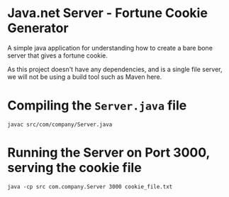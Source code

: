 # Java.net Server - Fortune Cookie Generator

A simple java application for understanding how to create a bare bone server that gives a fortune cookie.

As this project doesn't have any dependencies, and is a single file server, we will not be using a build tool such as Maven here.

# Compiling the `Server.java` file

```$xslt
javac src/com/company/Server.java
```

# Running the Server on Port 3000, serving the cookie file

```$xslt
java -cp src com.company.Server 3000 cookie_file.txt
```